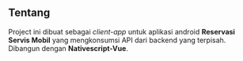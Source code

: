## Tentang
Project ini dibuat sebagai _client-app_ untuk aplikasi android **Reservasi Servis Mobil** yang mengkonsumsi API dari backend yang terpisah. Dibangun dengan **Nativescript-Vue**.
